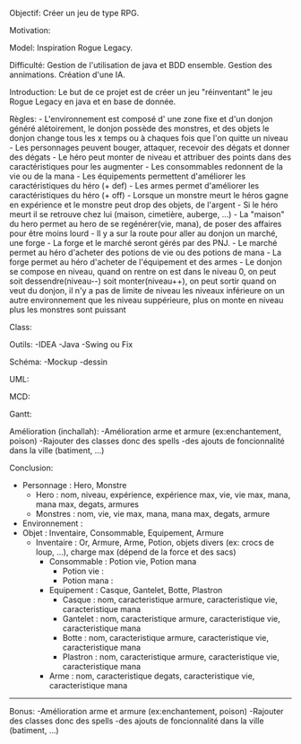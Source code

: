 Objectif: Créer un jeu de type RPG.


Motivation:


Model:
    Inspiration Rogue Legacy.

Difficulté:
    Gestion de l'utilisation de java et BDD ensemble.
    Gestion des annimations.
    Création d'une IA.

Introduction:
    Le but de ce projet est de créer un jeu "réinventant" le jeu Rogue Legacy en java et en base de donnée.

Règles:
    - L'environnement est composé d' une zone fixe et d'un donjon généré alétoirement, le donjon possède des monstres, et des objets
    le donjon change tous les x temps ou à chaques fois que l'on quitte un niveau
    - Les personnages peuvent bouger, attaquer, recevoir des dégats et donner des dégats
    - Le héro peut monter de niveau et attribuer des points dans des caractéristiques pour les augmenter
    - Les consommables redonnent de la vie ou de la mana
    - Les équipements permettent d'améliorer les caractéristiques du héro (+ def)
    - Les armes permet d'améliorer les caractéristiques du héro  (+ off)
    - Lorsque un monstre meurt le héros gagne en expérience et le monstre peut drop des objets, de l'argent
    - Si le héro meurt il se retrouve chez lui (maison, cimetière, auberge, ...)
    - La "maison" du hero permet au hero de se regénérer(vie, mana), de poser des affaires pour être moins lourd
    - Il y a sur la route pour aller au donjon un marché, une forge
    - La forge et le marché seront gérés par des PNJ.
    - Le marché permet au héro d'acheter des potions de vie ou des potions de mana
    - La forge permet au héro d'acheter de l'équipement et des armes
    - Le donjon se compose en niveau, quand on rentre on est dans le niveau 0, on peut soit dessendre(niveau--) soit monter(niveau++),
            on peut sortir quand on veut du donjon, il n'y a pas de limite de niveau les niveaux inférieure on un autre environnement que les
            niveau suppérieure, plus on monte en niveau plus les monstres sont puissant

Class:


Outils:
    -IDEA
    -Java
    -Swing ou Fix

Schéma:
    -Mockup
    -dessin

UML:


MCD:


Gantt:


Amélioration (inchallah):
    -Amélioration arme et armure (ex:enchantement, poison)
    -Rajouter des classes donc des spells
    -des ajouts de foncionnalité dans la ville (batiment, ...)


Conclusion:


- Personnage : Hero, Monstre
    - Hero : nom, niveau, expérience, expérience max, vie, vie max, mana, mana max, degats, armures
    - Monstres : nom, vie, vie max, mana, mana max, degats, armure
- Environnement :
- Objet : Inventaire, Consommable, Equipement, Armure
    - Inventaire : Or, Armure, Arme, Potion, objets divers (ex: crocs de loup, ...), charge max (dépend de la force et des sacs)
        - Consommable : Potion vie, Potion mana
            - Potion vie :
            - Potion mana :
        - Equipement : Casque, Gantelet, Botte, Plastron
            - Casque : nom, caracteristique armure, caracteristique vie, caracteristique mana
            - Gantelet : nom, caracteristique armure, caracteristique vie, caracteristique mana
            - Botte : nom, caracteristique armure, caracteristique vie, caracteristique mana
            - Plastron : nom, caracteristique armure, caracteristique vie, caracteristique mana
        - Arme : nom, caracteristique degats, caracteristique vie, caracteristique mana

--------------------------------------------------------------------------------------------------------




Bonus:
    -Amélioration arme et armure (ex:enchantement, poison)
    -Rajouter des classes donc des spells
    -des ajouts de foncionnalité dans la ville (batiment, ...)



